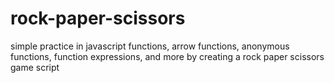 # rock-paper-scissors
simple practice in javascript functions, arrow functions, anonymous functions, function expressions, and more by creating a rock paper scissors game script
